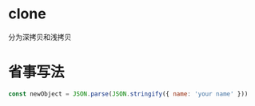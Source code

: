 # clone

分为深拷贝和浅拷贝

# 省事写法

```js
const newObject = JSON.parse(JSON.stringify({ name: 'your name' }))
```
